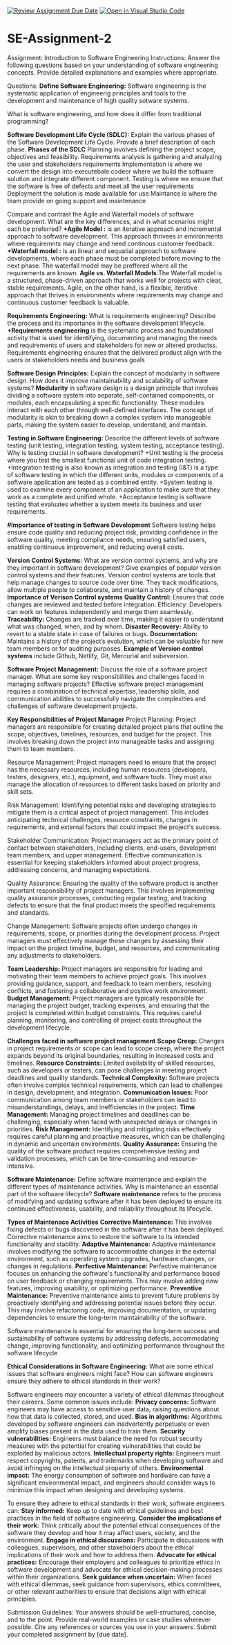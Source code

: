 [![Review Assignment Due Date](https://classroom.github.com/assets/deadline-readme-button-24ddc0f5d75046c5622901739e7c5dd533143b0c8e959d652212380cedb1ea36.svg)](https://classroom.github.com/a/-ucQIGTc)
[![Open in Visual Studio Code](https://classroom.github.com/assets/open-in-vscode-718a45dd9cf7e7f842a935f5ebbe5719a5e09af4491e668f4dbf3b35d5cca122.svg)](https://classroom.github.com/online_ide?assignment_repo_id=15181229&assignment_repo_type=AssignmentRepo)
# SE-Assignment-2
Assignment: Introduction to Software Engineering
Instructions:
Answer the following questions based on your understanding of software engineering concepts. Provide detailed explanations and examples where appropriate.

Questions:
**Define Software Engineering:**
Software engineering is the systematic application of engineerig principles and tools to the development and maintenance of high quality sotware systems.

What is software engineering, and how does it differ from traditional programming?

**Software Development Life Cycle (SDLC):**
Explain the various phases of the Software Development Life Cycle. Provide a brief description of each phase.
**Phases of the SDLC**
Planning involves defining the project scope, objectives and feasibility.
Requirements analysis is gathering and analyzing the user and stakeholders requirements
Implementation is where we convert the design into executebale codeor where we build the software solution and integrate different component.
Testing is where we ensure that the software is free of defects and meet all the user requirements
Deployment the solution is made available for use 
Maintance is where the team provide on going support and maintenance

Compare and contrast the Agile and Waterfall models of software development. What are the key differences, and in what scenarios might each be preferred?
**+Agile Model :** is an iterative approach and incremental approach to software development. This approach thrivees in environments where requiremnts may change and need continous customer feedback.
**+Waterfall model :** is an linear and sequatial approach to software developments, where each phase must be completed before moving to the next phase. The waterfall model may be preffered where all the requirements are known.
**Agile vs. Waterfall Models**:The Waterfall model is a structured, phase-driven approach that works well for projects with clear, stable requirements. Agile, on the other hand, is a flexible, iterative approach that thrives in environments where requirements may change and continuous customer feedback is valuable.


**Requirements Engineering:**
What is requirements engineering? Describe the process and its importance in the software development lifecycle.
**+Requirements engineering** is the systematic process and foundational activity that is used for identifying, documenting and managing the needs and requirements of users and stakeholders for new or altered productss. Requirements engineering ensures that the delivered product align with the users or stakeholders needs and business goals

**Software Design Principles:**
Explain the concept of modularity in software design. How does it improve maintainability and scalability of software systems?
**Modularity** in software design is a design principle that involves dividing a software system into separate, self-contained components, or modules, each encapsulating a specific functionality. These modules interact with each other through well-defined interfaces. The concept of modularity is akin to breaking down a complex system into manageable parts, making the system easier to develop, understand, and maintain.

**Testing in Software Engineering:**
Describe the different levels of software testing (unit testing, integration testing, system testing, acceptance testing). Why is testing crucial in software development?
+Unit testing is the process where you test the smallest functional unit of code
integration testing.
+Integration testing is also known as integration and testing (I&T) is a type of software testing in which the different units, modules or components of a software application are tested as a combined entity.
+System testing is used to examine every component of an application to make sure that they work as a complete and unified whole.
+Acceptance testing is software testing that evaluates whether a system meets its business and user requirements.

**#Importance of testing in Software Development**
Software testing helps ensure code quality and reducing project risk, providing confidence in the software quality, meeting compliance needs, ensuring satisfied users, enabling continuous improvement, and reducing overall costs.


**Version Control Systems:**
What are version control systems, and why are they important in software development? Give examples of popular version control systems and their features.
Version control systems are tools that help manage changes to source code over time. They track modifications, allow multiple people to collaborate, and maintain a history of changes.
**Importance of Verison Control systems**
**Quality Control:** Ensures that code changes are reviewed and tested before integration.
Efficiency: Developers can work on features independently and merge them seamlessly.
**Traceability:** Changes are tracked over time, making it easier to understand what was changed, when, and by whom.
**Disaster Recovery:** Ability to revert to a stable state in case of failures or bugs.
**Documentation:** Maintains a history of the project’s evolution, which can be valuable for new team members or for auditing purposes.
**Example of Version control systems** include Github, Netlify, Git, Mercurial and subeversion.

**Software Project Management:**
Discuss the role of a software project manager. What are some key responsibilities and challenges faced in managing software projects?
Effective software project management requires a combination of technical expertise, leadership skills, and communication abilities to successfully navigate the complexities and challenges of software development projects.

**Key Responsibilities of Project Manager**
Project Planning: Project managers are responsible for creating detailed project plans that outline the scope, objectives, timelines, resources, and budget for the project. This involves breaking down the project into manageable tasks and assigning them to team members.

Resource Management: Project managers need to ensure that the project has the necessary resources, including human resources (developers, testers, designers, etc.), equipment, and software tools. They must also manage the allocation of resources to different tasks based on priority and skill sets.

Risk Management: Identifying potential risks and developing strategies to mitigate them is a critical aspect of project management. This includes anticipating technical challenges, resource constraints, changes in requirements, and external factors that could impact the project's success.

Stakeholder Communication: Project managers act as the primary point of contact between stakeholders, including clients, end-users, development team members, and upper management. Effective communication is essential for keeping stakeholders informed about project progress, addressing concerns, and managing expectations.

Quality Assurance: Ensuring the quality of the software product is another important responsibility of project managers. This involves implementing quality assurance processes, conducting regular testing, and tracking defects to ensure that the final product meets the specified requirements and standards.

Change Management: Software projects often undergo changes in requirements, scope, or priorities during the development process. Project managers must effectively manage these changes by assessing their impact on the project timeline, budget, and resources, and communicating any adjustments to stakeholders.

**Team Leadership:** Project managers are responsible for leading and motivating their team members to achieve project goals. This involves providing guidance, support, and feedback to team members, resolving conflicts, and fostering a collaborative and positive work environment.
**Budget Management:** Project managers are typically responsible for managing the project budget, tracking expenses, and ensuring that the project is completed within budget constraints. This requires careful planning, monitoring, and controlling of project costs throughout the development lifecycle.

**Challenges faced in software project management**
**Scope Creep:** Changes in project requirements or scope can lead to scope creep, where the project expands beyond its original boundaries, resulting in increased costs and timelines.
**Resource Constraints:** Limited availability of skilled resources, such as developers or testers, can pose challenges in meeting project deadlines and quality standards.
**Technical Complexity:** Software projects often involve complex technical requirements, which can lead to challenges in design, development, and integration.
**Communication Issues:** Poor communication among team members or stakeholders can lead to misunderstandings, delays, and inefficiencies in the project.
**Time Management:** Managing project timelines and deadlines can be challenging, especially when faced with unexpected delays or changes in priorities.
**Risk Management:** Identifying and mitigating risks effectively requires careful planning and proactive measures, which can be challenging in dynamic and uncertain environments.
**Quality Assurance:** Ensuring the quality of the software product requires comprehensive testing and validation processes, which can be time-consuming and resource-intensive. 


**Software Maintenance:**
Define software maintenance and explain the different types of maintenance activities. Why is maintenance an essential part of the software lifecycle?
**Software maintenance** refers to the process of modifying and updating software after it has been deployed to ensure its continued effectiveness, usability, and reliability throughout its lifecycle.

**Types of Maintenace Activities**
**Corrective Maintenance:** This involves fixing defects or bugs discovered in the software after it has been deployed. Corrective maintenance aims to restore the software to its intended functionality and stability.
**Adaptive Maintenance:** Adaptive maintenance involves modifying the software to accommodate changes in the external environment, such as operating system upgrades, hardware changes, or changes in regulations.
**Perfective Maintenance:** Perfective maintenance focuses on enhancing the software's functionality and performance based on user feedback or changing requirements. This may involve adding new features, improving usability, or optimizing performance.
**Preventive Maintenance:** Preventive maintenance aims to prevent future problems by proactively identifying and addressing potential issues before they occur. This may involve refactoring code, improving documentation, or updating dependencies to ensure the long-term maintainability of the software.

Software maintenance is essential for ensuring the long-term success and sustainability of software systems by addressing defects, accommodating change, improving functionality, and optimizing performance throughout the software lifecycle


**Ethical Considerations in Software Engineering:**
What are some ethical issues that software engineers might face? How can software engineers ensure they adhere to ethical standards in their work?

Software engineers may encounter a variety of ethical dilemmas throughout their careers. Some common issues include:
**Privacy concerns:** Software engineers may have access to sensitive user data, raising questions about how that data is collected, stored, and used.
**Bias in algorithms:** Algorithms developed by software engineers can inadvertently perpetuate or even amplify biases present in the data used to train them.
**Security vulnerabilities:** Engineers must balance the need for robust security measures with the potential for creating vulnerabilities that could be exploited by malicious actors.
**Intellectual property rights:** Engineers must respect copyrights, patents, and trademarks when developing software and avoid infringing on the intellectual property of others.
**Environmental impact:** The energy consumption of software and hardware can have a significant environmental impact, and engineers should consider ways to minimize this impact when designing and developing systems.

To ensure they adhere to ethical standards in their work, software engineers can:
**Stay informed:** Keep up to date with ethical guidelines and best practices in the field of software engineering.
**Consider the implications of their work:** Think critically about the potential ethical consequences of the software they develop and how it may affect users, society, and the environment.
**Engage in ethical discussions:** Participate in discussions with colleagues, supervisors, and other stakeholders about the ethical implications of their work and how to address them.
**Advocate for ethical practices:** Encourage their employers and colleagues to prioritize ethics in software development and advocate for ethical decision-making processes within their organizations.
**Seek guidance when uncertain:** When faced with ethical dilemmas, seek guidance from supervisors, ethics committees, or other relevant authorities to ensure that decisions align with ethical principles.


Submission Guidelines:
Your answers should be well-structured, concise, and to the point.
Provide real-world examples or case studies wherever possible.
Cite any references or sources you use in your answers.
Submit your completed assignment by [due date].
